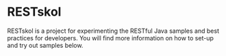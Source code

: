 # RESTskol
RESTskol is a project for experimenting the RESTful Java samples and best practices for developers. You will find more information on how to set-up and try out samples below.
